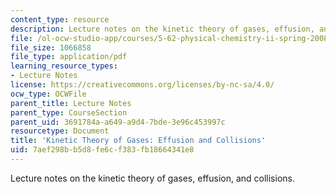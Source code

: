 ```yaml
---
content_type: resource
description: Lecture notes on the kinetic theory of gases, effusion, and collisions.
file: /ol-ocw-studio-app/courses/5-62-physical-chemistry-ii-spring-2008/7aef298bb5d8fe6cf383fb18664341e8_29_562ln08.pdf
file_size: 1066858
file_type: application/pdf
learning_resource_types:
- Lecture Notes
license: https://creativecommons.org/licenses/by-nc-sa/4.0/
ocw_type: OCWFile
parent_title: Lecture Notes
parent_type: CourseSection
parent_uid: 3691784a-a649-a9d4-7bde-3e96c453997c
resourcetype: Document
title: 'Kinetic Theory of Gases: Effusion and Collisions'
uid: 7aef298b-b5d8-fe6c-f383-fb18664341e8
---
```

Lecture notes on the kinetic theory of gases, effusion, and collisions.